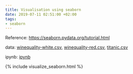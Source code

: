 ```yaml
---
title: Visualisation using seaborn
date: 2019-07-11 02:51:00 +02:00
tags:
- seaborn
---
```


Reference: https://seaborn.pydata.org/tutorial.html

data: [winequality-white.csv](/uploads/winequality-white.csv), [winequality-red.csv](/uploads/winequality-red.csv), [titanic.csv](/uploads/titanic-3e6feb.csv)

ipynb: [ipynb](https://github.com/gowthamsharma/myblog_finpy.org/blob/gh-pages/uploads/visualize_seaborn.ipynb)


{% include visualize_seaborn.html %}